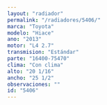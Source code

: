```yaml
---
layout: "radiador"
permalink: "/radiadores/5406/"
marca: "Toyota"
modelo: "Hiace"
ano: "2013"
motor: "L4 2.7"
transmision: "Estándar"
parte: "16400-75470"
clima: "Con clima"
alto: "20 1/16"
ancho: "25 1/2"
observaciones: ""
id: "5406"
---
```


